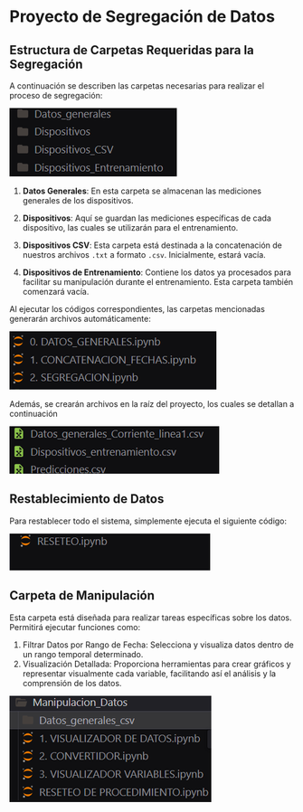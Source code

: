 # Proyecto de Segregación de Datos

## Estructura de Carpetas Requeridas para la Segregación

A continuación se describen las carpetas necesarias para realizar el proceso de segregación:

![Carpetas](img/carpetaSegre.png) <!-- Asegúrate de cambiar la ruta y el nombre del archivo de imagen según corresponda -->

1. **Datos Generales**: En esta carpeta se almacenan las mediciones generales de los dispositivos.
   
2. **Dispositivos**: Aquí se guardan las mediciones específicas de cada dispositivo, las cuales se utilizarán para el entrenamiento.

3. **Dispositivos CSV**: Esta carpeta está destinada a la concatenación de nuestros archivos `.txt` a formato `.csv`. Inicialmente, estará vacía.

4. **Dispositivos de Entrenamiento**: Contiene los datos ya procesados para facilitar su manipulación durante el entrenamiento. Esta carpeta también comenzará vacía.

Al ejecutar los códigos correspondientes, las carpetas mencionadas generarán archivos automáticamente:

![Códigos](img/codigos_segregacion.png) <!-- Cambia esta ruta y nombre también -->

Además, se crearán archivos en la raíz del proyecto, los cuales se detallan a continuación

![Ejemplo de Archivos Generados](img/csv_raiz.png) <!-- Cambia esta ruta y nombre también -->
## Restablecimiento de Datos

Para restablecer todo el sistema, simplemente ejecuta el siguiente código:

![Ejemplo de Archivos Generados](img/reseteo.png) <!-- Cambia esta ruta y nombre también -->

## Carpeta de Manipulación
Esta carpeta está diseñada para realizar tareas específicas sobre los datos. Permitirá ejecutar funciones como:

1. Filtrar Datos por Rango de Fecha: Selecciona y visualiza datos dentro de un rango temporal determinado.
2. Visualización Detallada: Proporciona herramientas para crear gráficos y representar visualmente cada variable, facilitando así el análisis y la comprensión de los datos.

![Manipulación](img/manipulacion.png) <!-- Cambia esta ruta y nombre también -->


